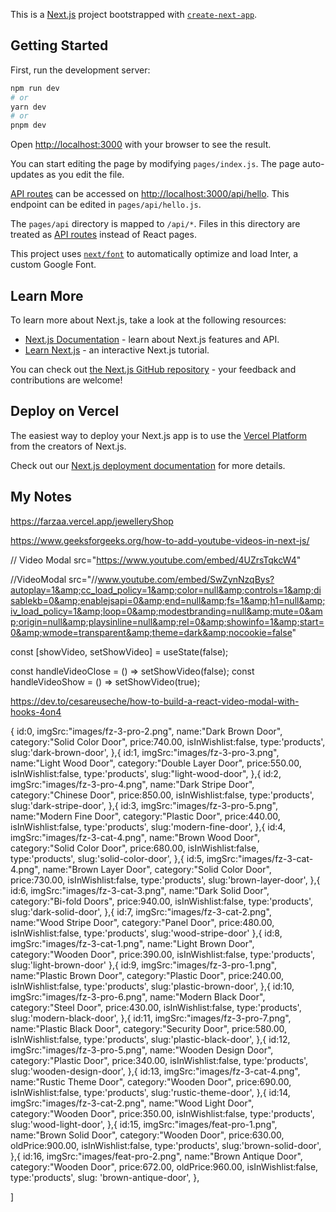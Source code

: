 This is a [Next.js](https://nextjs.org/) project bootstrapped with [`create-next-app`](https://github.com/vercel/next.js/tree/canary/packages/create-next-app).

## Getting Started

First, run the development server:

```bash
npm run dev
# or
yarn dev
# or
pnpm dev
```

Open [http://localhost:3000](http://localhost:3000) with your browser to see the result.

You can start editing the page by modifying `pages/index.js`. The page auto-updates as you edit the file.

[API routes](https://nextjs.org/docs/api-routes/introduction) can be accessed on [http://localhost:3000/api/hello](http://localhost:3000/api/hello). This endpoint can be edited in `pages/api/hello.js`.

The `pages/api` directory is mapped to `/api/*`. Files in this directory are treated as [API routes](https://nextjs.org/docs/api-routes/introduction) instead of React pages.

This project uses [`next/font`](https://nextjs.org/docs/basic-features/font-optimization) to automatically optimize and load Inter, a custom Google Font.

## Learn More

To learn more about Next.js, take a look at the following resources:

- [Next.js Documentation](https://nextjs.org/docs) - learn about Next.js features and API.
- [Learn Next.js](https://nextjs.org/learn) - an interactive Next.js tutorial.

You can check out [the Next.js GitHub repository](https://github.com/vercel/next.js/) - your feedback and contributions are welcome!

## Deploy on Vercel

The easiest way to deploy your Next.js app is to use the [Vercel Platform](https://vercel.com/new?utm_medium=default-template&filter=next.js&utm_source=create-next-app&utm_campaign=create-next-app-readme) from the creators of Next.js.

Check out our [Next.js deployment documentation](https://nextjs.org/docs/deployment) for more details.


## My Notes

https://farzaa.vercel.app/jewelleryShop

https://www.geeksforgeeks.org/how-to-add-youtube-videos-in-next-js/



// Video Modal
  src="https://www.youtube.com/embed/4UZrsTqkcW4"
  
  //VideoModal 
   src="//www.youtube.com/embed/SwZynNzqBys?autoplay=1&amp;cc_load_policy=1&amp;color=null&amp;controls=1&amp;disablekb=0&amp;enablejsapi=0&amp;end=null&amp;fs=1&amp;h1=null&amp;iv_load_policy=1&amp;loop=0&amp;modestbranding=null&amp;mute=0&amp;origin=null&amp;playsinline=null&amp;rel=0&amp;showinfo=1&amp;start=0&amp;wmode=transparent&amp;theme=dark&amp;nocookie=false" 

  const [showVideo, setShowVideo] = useState(false);

  const handleVideoClose = () => setShowVideo(false);
  const handleVideoShow = () => setShowVideo(true);

https://dev.to/cesareuseche/how-to-build-a-react-video-modal-with-hooks-4on4


{
        id:0,
        imgSrc:"images/fz-3-pro-2.png",
        name:"Dark Brown Door",
        category:"Solid Color Door",
        price:740.00,
        isInWishlist:false,
        type:'products',
        slug:'dark-brown-door',
    },{
        id:1,
        imgSrc:"images/fz-3-pro-3.png",
        name:"Light Wood Door",
        category:"Double Layer Door",
        price:550.00,
        isInWishlist:false,
        type:'products',
        slug:"light-wood-door",
    },{
        id:2,
        imgSrc:"images/fz-3-pro-4.png",
        name:"Dark Stripe Door",
        category:"Chinese Door",
        price:850.00,
        isInWishlist:false,
        type:'products',
        slug:'dark-stripe-door',
    },{
        id:3,
        imgSrc:"images/fz-3-pro-5.png",
        name:"Modern Fine Door",
        category:"Plastic Door",
        price:440.00,
        isInWishlist:false,
        type:'products',
        slug:'modern-fine-door',
    },{
        id:4,
        imgSrc:"images/fz-3-cat-4.png",
        name:"Brown Wood Door",
        category:"Solid Color Door",
        price:680.00,
        isInWishlist:false,
        type:'products',
        slug:'solid-color-door',
    },{
        id:5,
        imgSrc:"images/fz-3-cat-4.png",
        name:"Brown Layer Door",
        category:"Solid Color Door",
        price:730.00,
        isInWishlist:false,
        type:'products',
        slug:'brown-layer-door',
    },{
        id:6,
        imgSrc:"images/fz-3-cat-3.png",
        name:"Dark Solid Door",
        category:"Bi-fold Doors",
        price:940.00,
        isInWishlist:false,
        type:'products',
        slug:'dark-solid-door',
    },{
        id:7,
        imgSrc:"images/fz-3-cat-2.png",
        name:"Wood Stripe Door",
        category:"Panel Door",
        price:480.00,
        isInWishlist:false,
        type:'products',
        slug:'wood-stripe-door'
    },{
        id:8,
        imgSrc:"images/fz-3-cat-1.png",
        name:"Light Brown Door",
        category:"Wooden Door",
        price:390.00,
        isInWishlist:false,
        type:'products',
        slug:'light-brown-door'
    },{
        id:9,
        imgSrc:"images/fz-3-pro-1.png",
        name:"Plastic Brown Door",
        category:"Plastic Door",
        price:240.00,
        isInWishlist:false,
        type:'products',
        slug:'plastic-brown-door',
    },{
        id:10,
        imgSrc:"images/fz-3-pro-6.png",
        name:"Modern Black Door",
        category:"Steel Door",
        price:430.00,
        isInWishlist:false,
        type:'products',
        slug:'modern-black-door',
    },{
        id:11,
        imgSrc:"images/fz-3-pro-7.png",
        name:"Plastic Black Door",
        category:"Security Door",
        price:580.00,
        isInWishlist:false,
        type:'products',
        slug:'plastic-black-door',
    },{
        id:12,
        imgSrc:"images/fz-3-pro-5.png",
        name:"Wooden Design Door",
        category:"Plastic Door",
        price:340.00,
        isInWishlist:false,
        type:'products',
        slug:'wooden-design-door',
    },{
        id:13,
        imgSrc:"images/fz-3-cat-4.png",
        name:"Rustic Theme Door",
        category:"Wooden Door",
        price:690.00,
        isInWishlist:false,
        type:'products',
        slug:'rustic-theme-door',
    },{
        id:14,
        imgSrc:"images/fz-3-cat-2.png",
        name:"Wood Light Door",
        category:"Wooden Door",
        price:350.00,
        isInWishlist:false,
        type:'products',
        slug:'wood-light-door',
    },{
        id:15,
        imgSrc:"images/feat-pro-1.png",
        name:"Brown Solid Door",
        category:"Wooden Door",
        price:630.00,
        oldPrice:900.00,
        isInWishlist:false,
        type:'products',
        slug:'brown-solid-door',
    },{
        id:16,
        imgSrc:"images/feat-pro-2.png",
        name:"Brown Antique Door",
        category:"Wooden Door",
        price:672.00,
        oldPrice:960.00,
        isInWishlist:false,
        type:'products',
        slug: 'brown-antique-door',
    },
    
]
